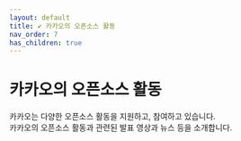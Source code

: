 ```yaml
---
layout: default
title: ✔︎ 카카오의 오픈소스 활동
nav_order: 7
has_children: true
---
```

# 카카오의 오픈소스 활동
<div class="summary">
카카오는 다양한 오픈소스 활동을 지원하고, 참여하고 있습니다.<br> 
카카오의 오픈소스 활동과 관련된 발표 영상과 뉴스 등을 소개합니다.
</div>
